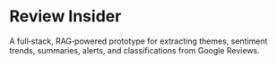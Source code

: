 # Review Insider

A full‑stack, RAG‑powered prototype for extracting themes,
sentiment trends, summaries, alerts, and classifications
from Google Reviews.